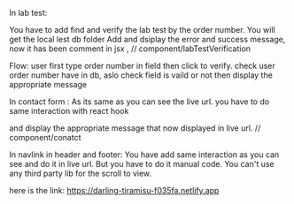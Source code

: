 In lab test:

You have to add find and verify the lab test by the order number. 
You will get the local lest db folder
Add and dsiplay the error and success message, now it has been comment in jsx , // component/labTestVerification

Flow: user first type order number in field then click to verify. check user order number have in db, aslo check field is vaild or not then display the appropriate message



In contact form : As its same as you can see the live url. you have to do same interaction with react hook

and display the appropriate message that now displayed in live url. // component/conatct


In navlink in header and footer: You have add same interaction as you can see and do it in live url. But you have to do it manual code. You can't use any third party lib for the scroll to view.


here is the link: https://darling-tiramisu-f035fa.netlify.app